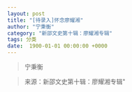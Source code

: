 ```yaml
---
layout: post
title: "[待录入]怀念廖耀湘"
author: "宁秉衡"
category: "新邵文史第十辑：廖耀湘专辑"
tags: 分类
date:  1900-01-01 00:00:00 +0000
---
```

> 宁秉衡



> 来源：新邵文史第十辑：廖耀湘专辑"